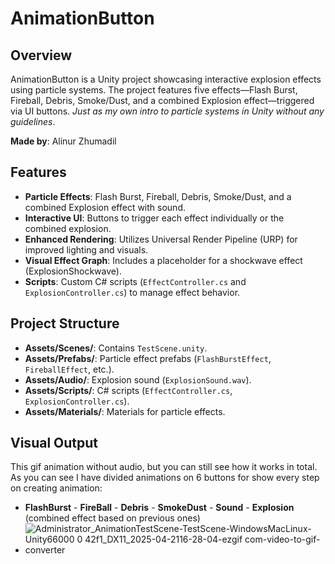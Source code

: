 # AnimationButton 

## Overview
AnimationButton is a Unity project showcasing interactive explosion effects using particle systems. The project features five effects—Flash Burst, Fireball, Debris, Smoke/Dust, and a combined Explosion effect—triggered via UI buttons. _Just as my own intro to particle systems in Unity without any guidelines_.  

**Made by**: Alinur Zhumadil  

## Features
- **Particle Effects**: Flash Burst, Fireball, Debris, Smoke/Dust, and a combined Explosion effect with sound.
- **Interactive UI**: Buttons to trigger each effect individually or the combined explosion.
- **Enhanced Rendering**: Utilizes Universal Render Pipeline (URP) for improved lighting and visuals.
- **Visual Effect Graph**: Includes a placeholder for a shockwave effect (ExplosionShockwave).
- **Scripts**: Custom C# scripts (`EffectController.cs` and `ExplosionController.cs`) to manage effect behavior.

## Project Structure
- **Assets/Scenes/**: Contains `TestScene.unity`.
- **Assets/Prefabs/**: Particle effect prefabs (`FlashBurstEffect`, `FireballEffect`, etc.).
- **Assets/Audio/**: Explosion sound (`ExplosionSound.wav`).
- **Assets/Scripts/**: C# scripts (`EffectController.cs`, `ExplosionController.cs`).
- **Assets/Materials/**: Materials for particle effects.

## Visual Output
This gif animation without audio, but you can still see how it works in total. As you can see I have divided animations on 6 buttons for show every step on creating animation:
- **FlashBurst** - **FireBall** - **Debris** - **SmokeDust** - **Sound** - **Explosion** (combined effect based on previous ones)
- ![Administrator_AnimationTestScene-TestScene-WindowsMacLinux-Unity66000 0 42f1_DX11_2025-04-2116-28-04-ezgif com-video-to-gif-converter](https://github.com/user-attachments/assets/49c486a5-c2f6-430f-8a26-c5151ceff5d9)
